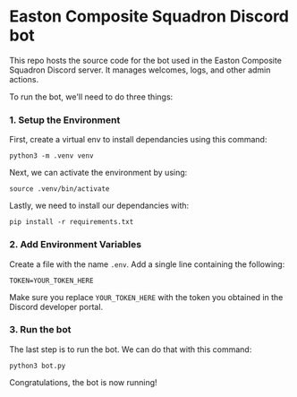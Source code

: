 # Easton Composite Squadron Discord bot

This repo hosts the source code for the bot used in the Easton Composite Squadron Discord server. It manages welcomes, logs, and other admin actions.

To run the bot, we'll need to do three things:

### 1. Setup the Environment
First, create a virtual env to install dependancies using this command:
```
python3 -m .venv venv
```

Next, we can activate the environment by using:
```
source .venv/bin/activate
```

Lastly, we need to install our dependancies with: 
```
pip install -r requirements.txt
```

### 2. Add Environment Variables
Create a file with the name `.env`. Add a single line containing the following:
```
TOKEN=YOUR_TOKEN_HERE
```
Make sure you replace `YOUR_TOKEN_HERE` with the token you obtained in the Discord developer portal.

### 3. Run the bot
The last step is to run the bot. We can do that with this command:
```
python3 bot.py
```
Congratulations, the bot is now running!